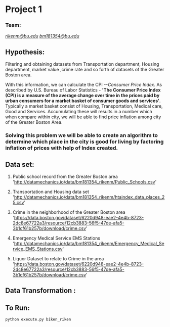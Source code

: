 
# Project 1

### Team:
*rikenm@bu.edu*
*bm181354@bu.edu*


## Hypothesis:


Filtering and obtaining datasets from Transportation department, Housing department, market value ,crime rate and so forth of datasets of the Greater Boston area.

With this information, we can calculate the CPI *--Consumer Price Index*. As described by U.S. Bureau of Labor Statistics - **'The Consumer Price Index (CPI) is a measure of the average change over time in the prices paid by urban consumers for a market basket of consumer goods and services'**.
Typically a market basket consist of Housing, Transportation, Medical care, Good and Services. Accumulating these will results in a number which when compare within city, we will be able to find price inflation among city of the Greater Boston Area.

### Solving this problem we will be able to create an algorithm to determine which place in the city is good for living by factoring inflation of prices with help of Index created.


## Data set:

1. Public school record from the Greater Boston area
'http://datamechanics.io/data/bm181354_rikenm/Public_Schools.csv'

2. Transportation and Housing data set
'http://datamechanics.io/data/bm181354_rikenm/htaindex_data_places_25.csv'

3. Crime in the neighborhood of the Greater Boston area
'https://data.boston.gov/dataset/6220d948-eae2-4e4b-8723-2dc8e67722a3/resource/12cb3883-56f5-47de-afa5-3b1cf61b257b/download/crime.csv'

4. Emergency Medical Service EMS Stations
'http://datamechanics.io/data/bm181354_rikenm/Emergency_Medical_Service_EMS_Stations.csv'

5. Liquor Dataset to relate to Crime in the area
'https://data.boston.gov/dataset/6220d948-eae2-4e4b-8723-2dc8e67722a3/resource/12cb3883-56f5-47de-afa5-3b1cf61b257b/download/crime.csv'


## Data Transformation :






## To Run:

```python
python execute.py biken_riken
```




